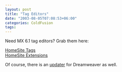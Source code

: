 ```yaml
---
layout: post
title: "Tag Editors"
date: "2003-08-05T07:08:53+06:00"
categories: ColdFusion 
tags: 
---
```


Need MX 6.1 tag editors? Grab them here:

<a href="http://download.macromedia.com/pub/coldfusion/tag_updates/HomesiteTags.zip">HomeSite Tags</a><br>
<a href="http://download.macromedia.com/pub/coldfusion/tag_updates/HomeSiteExtensions.zip">HomeSite Extensions</a>

Of course, there is an <a href="http://download.macromedia.com/pub/coldfusion/tag_updates/DreamweaverMXTags.mxp">updater</a> for Dreamweaver as well.